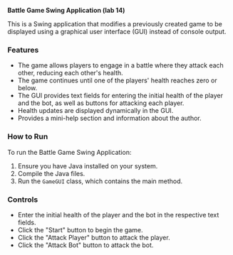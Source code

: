**Battle Game Swing Application (lab 14)**

This is a Swing application that modifies a previously created game to be displayed using a graphical user interface (GUI) instead of console output.

### Features
- The game allows players to engage in a battle where they attack each other, reducing each other's health.
- The game continues until one of the players' health reaches zero or below.
- The GUI provides text fields for entering the initial health of the player and the bot, as well as buttons for attacking each player.
- Health updates are displayed dynamically in the GUI.
- Provides a mini-help section and information about the author.

### How to Run
To run the Battle Game Swing Application:
1. Ensure you have Java installed on your system.
2. Compile the Java files.
3. Run the `GameGUI` class, which contains the main method.

### Controls
- Enter the initial health of the player and the bot in the respective text fields.
- Click the "Start" button to begin the game.
- Click the "Attack Player" button to attack the player.
- Click the "Attack Bot" button to attack the bot.

